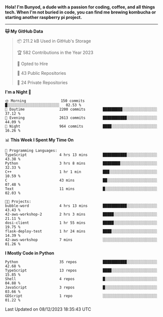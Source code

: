 <p>
<b>Hola! I'm Bunyod, a dude with a passion for coding, coffee, and all things tech. When I'm not buried in code, you can find me brewing kombucha or starting another raspberry pi project.</b>
</p>

---

<!--START_SECTION:waka-->
**🐱 My GitHub Data** 

> 📦 211.2 kB Used in GitHub's Storage 
 > 
> 🏆 582 Contributions in the Year 2023
 > 
> 💼 Opted to Hire
 > 
> 📜 43 Public Repositories 
 > 
> 🔑 24 Private Repositories 
 > 
**I'm a Night 🦉** 

```text
🌞 Morning                150 commits         █░░░░░░░░░░░░░░░░░░░░░░░░   02.53 % 
🌆 Daytime                2200 commits        █████████░░░░░░░░░░░░░░░░   37.12 % 
🌃 Evening                2613 commits        ███████████░░░░░░░░░░░░░░   44.09 % 
🌙 Night                  964 commits         ████░░░░░░░░░░░░░░░░░░░░░   16.26 % 
```


📊 **This Week I Spent My Time On** 

```text
💬 Programming Languages: 
TypeScript               4 hrs 13 mins       ███████████░░░░░░░░░░░░░░   43.38 % 
Python                   3 hrs 8 mins        ████████░░░░░░░░░░░░░░░░░   32.33 % 
C++                      1 hr 1 min          ███░░░░░░░░░░░░░░░░░░░░░░   10.59 % 
C                        43 mins             ██░░░░░░░░░░░░░░░░░░░░░░░   07.48 % 
Text                     11 mins             █░░░░░░░░░░░░░░░░░░░░░░░░   02.03 % 

🐱‍💻 Projects: 
bubble-word              4 hrs 13 mins       ███████████░░░░░░░░░░░░░░   43.43 % 
42-aws-workshop-2        2 hrs 3 mins        █████░░░░░░░░░░░░░░░░░░░░   21.11 % 
dosi-client              1 hr 55 mins        █████░░░░░░░░░░░░░░░░░░░░   19.75 % 
flask-deploy-test        1 hr 24 mins        ████░░░░░░░░░░░░░░░░░░░░░   14.39 % 
42-aws-workshop          7 mins              ░░░░░░░░░░░░░░░░░░░░░░░░░   01.26 % 
```

**I Mostly Code in Python** 

```text
Python                   35 repos            ███████████░░░░░░░░░░░░░░   42.68 % 
TypeScript               13 repos            ████░░░░░░░░░░░░░░░░░░░░░   15.85 % 
Shell                    4 repos             █░░░░░░░░░░░░░░░░░░░░░░░░   04.88 % 
JavaScript               3 repos             █░░░░░░░░░░░░░░░░░░░░░░░░   03.66 % 
GDScript                 1 repo              ░░░░░░░░░░░░░░░░░░░░░░░░░   01.22 % 
```




 Last Updated on 08/12/2023 18:35:43 UTC
<!--END_SECTION:waka-->
